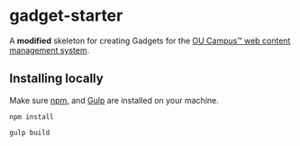# gadget-starter

A **modified** skeleton for creating Gadgets for the [OU Campus™ web content management system](http://www.omniupdate.com).

## Installing locally

Make sure [npm](https://www.npmjs.com/), and [Gulp](http://gulpjs.com/) are installed on your machine.

```
npm install

gulp build
```